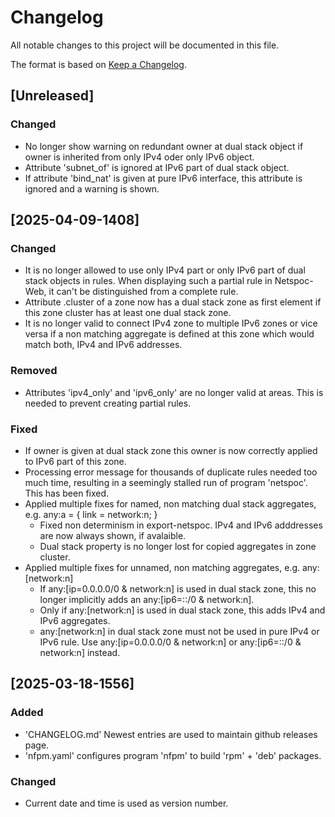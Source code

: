 # Changelog

All notable changes to this project will be documented in this file.

The format is based on [Keep a Changelog](https://keepachangelog.com/en/1.1.0/).

## [Unreleased]

### Changed

- No longer show warning on redundant owner at dual stack object
  if owner is inherited from only IPv4 oder only IPv6 object.
- Attribute 'subnet_of' is ignored at IPv6 part of dual stack object.
- If attribute 'bind_nat' is given at pure IPv6 interface,
  this attribute is ignored and a warning is shown.

## [2025-04-09-1408]

### Changed

- It is no longer allowed to use only IPv4 part or only IPv6 part of
  dual stack objects in rules. When displaying such a partial rule in
  Netspoc-Web, it can't be distinguished from a complete rule.
- Attribute .cluster of a zone now has a dual stack zone as first element
  if this zone cluster has at least one dual stack zone.
- It is no longer valid to connect IPv4 zone to multiple IPv6 zones
  or vice versa if a non matching aggregate is defined at this zone
  which would match both, IPv4 and IPv6 addresses.

### Removed

- Attributes 'ipv4_only' and 'ipv6_only' are no longer valid at areas.
  This is needed to prevent creating partial rules.

### Fixed

- If owner is given at dual stack zone this owner is now correctly
  applied to IPv6 part of this zone.
- Processing error message for thousands of duplicate rules needed too
  much time, resulting in a seemingly stalled run of program
  'netspoc'. This has been fixed.
- Applied multiple fixes for named, non matching dual stack aggregates,
  e.g. any:a = { link = network:n; }
    - Fixed non determinism in export-netspoc.
      IPv4 and IPv6 adddresses are now always shown, if avalaible.
    - Dual stack property is no longer lost for copied aggregates
      in zone cluster.
- Applied multiple fixes for unnamed, non matching aggregates,
  e.g. any:[network:n]
    - If any:[ip=0.0.0.0/0 & network:n] is used in dual stack zone,
      this no longer implicitly adds an any:[ip6=::/0 & network:n].
    - Only if any:[network:n] is used in dual stack zone,
      this adds IPv4 and IPv6 aggregates.
    - any:[network:n] in dual stack zone must not be used
      in pure IPv4 or IPv6 rule.
      Use any:[ip=0.0.0.0/0 & network:n]
      or any:[ip6=::/0 & network:n] instead.

## [2025-03-18-1556]

### Added

- 'CHANGELOG.md'
  Newest entries are used to maintain github releases page.
- 'nfpm.yaml'
  configures program 'nfpm' to build 'rpm' + 'deb' packages.

### Changed

- Current date and time is used as version number.
